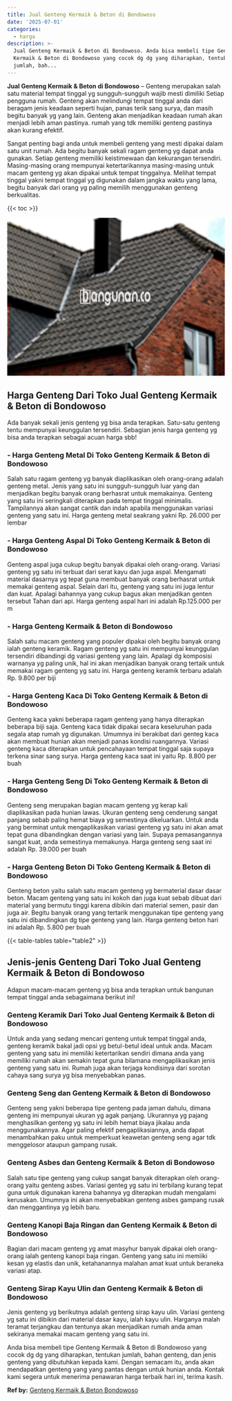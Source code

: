 ```yaml
---
title: Jual Genteng Kermaik & Beton di Bondowoso
date: '2025-07-01'
categories:
  - harga
description: >-
  Jual Genteng Kermaik & Beton di Bondowoso. Anda bisa membeli tipe Genteng
  Kermaik & Beton di Bondowoso yang cocok dg dg yang diharapkan, tentukan
  jumlah, bah...
---
```


**Jual Genteng Kermaik & Beton di Bondowoso** – Genteng merupakan salah satu material tempat tinggal yg sungguh-sungguh wajib mesti dimiliki Setiap pengguna rumah. Genteng akan melindungi tempat tinggal anda dari beragam jenis keadaan seperti hujan, panas terik sang surya, dan masih begitu banyak yg yang lain. Genteng akan menjadikan keadaan rumah akan menjadi lebih aman pastinya. rumah yang tdk memiliki genteng pastinya akan kurang efektif.

Sangat penting bagi anda untuk membeli genteng yang mesti dipakai dalam satu unit rumah. Ada begitu banyak sekali ragam genteng yg dapat anda gunakan. Setiap genteng memiliki keistimewaan dan kekurangan tersendiri. Masing-masing orang mempunyai ketertarikannya masing-masing untuk macam genteng yg akan dipakai untuk tempat tinggalnya. Melihat tempat tinggal yakni tempat tinggal yg digunakan dalam jangka waktu yang lama, begitu banyak dari orang yg paling memilih menggunakan genteng berkualitas.

{{< toc >}}

![Jual Genteng Kermaik & Beton di Bondowoso](/images/genteng-minimalis-murah08.png)

## Harga Genteng Dari Toko Jual Genteng Kermaik & Beton di Bondowoso

Ada banyak sekali jenis genteng yg bisa anda terapkan. Satu-satu genteng tentu mempunyai keunggulan tersendiri. Sebagian jenis harga genteng yg bisa anda terapkan sebagai acuan harga sbb!

### \- Harga Genteng Metal Di Toko Genteng Kermaik & Beton di Bondowoso

Salah satu ragam genteng yg banyak diaplikasikan oleh orang-orang adalah genteng metal. Jenis yang satu ini sungguh-sungguh luar yang dan menjadikan begitu banyak orang berhasrat untuk memakainya. Genteng yang satu ini seringkali diterapkan pada tempat tinggal minimalis. Tampilannya akan sangat cantik dan indah apabila menggunakan variasi genteng yang satu ini. Harga genteng metal seakrang yakni Rp. 26.000 per lembar

### \- Harga Genteng Aspal Di Toko Genteng Kermaik & Beton di Bondowoso

Genteng aspal juga cukup begitu banyak dipakai oleh orang-orang. Variasi genteng yg satu ini terbuat dari serat kayu dan juga aspal. Mengamati material dasarnya yg tepat guna membuat banyak orang berhasrat untuk memakai genteng aspal. Selain dari itu, genteng yang satu ini juga lentur dan kuat. Apalagi bahannya yang cukup bagus akan menjadikan genten tersebut Tahan dari api. Harga genteng aspal hari ini adalah Rp.125.000 per m

### \- Harga Genteng Kermaik & Beton di Bondowoso

Salah satu macam genteng yang populer dipakai oleh begitu banyak orang ialah genteng keramik. Ragam genteng yg satu ini mempunyai keunggulan tersendiri dibandingi dg variasi genteng yang lain. Apalagi dg komposisi warnanya yg paling unik, hal ini akan menjadikan banyak orang tertaik untuk memakai ragam genteng yg satu ini. Harga genteng keramik terbaru adalah Rp. 9.800 per biji

### \- Harga Genteng Kaca Di Toko Genteng Kermaik & Beton di Bondowoso

Genteng kaca yakni beberapa ragam genteng yang hanya diterapkan beberapa biji saja. Genteng kaca tidak dipakai secara keseluruhan pada segala atap rumah yg digunakan. Umumnya ini berakibat dari genteg kaca akan membuat hunian akan menjadi panas kondisi ruangannya. Variasi genteng kaca diterapkan untuk pencahayaan tempat tinggal saja supaya terkena sinar sang surya. Harga genteng kaca saat ini yaitu Rp. 8.800 per buah

### \- Harga Genteng Seng Di Toko Genteng Kermaik & Beton di Bondowoso

Genteng seng merupakan bagian macam genteng yg kerap kali diaplikasikan pada hunian lawas. Ukuran genteng seng cenderung sangat panjang sebab paling hemat biaya yg semestinya dikeluarkan. Untuk anda yang berminat untuk mengaplikasikan variasi genteng yg satu ini akan amat tepat guna dibandingkan dengan variasi yang lain. Supaya pemasangannya sangat kuat, anda semestinya memakunya. Harga genteng seng saat ini adalah Rp. 39.000 per buah

### \- Harga Genteng Beton Di Toko Genteng Kermaik & Beton di Bondowoso

Genteng beton yaitu salah satu macam genteng yg bermaterial dasar dasar beton. Macam genteng yang satu ini kokoh dan juga kuat sebab dibuat dari material yang bermutu tinggi karena dibikin dari material semen, pasir dan juga air. Begitu banyak orang yang tertarik menggunakan tipe genteng yang satu ini dibandingkan dg tipe genteng yang lain. Harga genteng beton hari ini adalah Rp. 5.800 per buah

{{< table-tables table="table2" >}}

## Jenis-jenis Genteng Dari Toko Jual Genteng Kermaik & Beton di Bondowoso

Adapun macam-macam genteng yg bisa anda terapkan untuk bangunan tempat tinggal anda sebagaimana berikut ini!

### Genteng Keramik Dari Toko Jual Genteng Kermaik & Beton di Bondowoso

Untuk anda yang sedang mencari genteng untuk tempat tinggal anda, genteng keramik bakal jadi opsi yg betul-betul ideal untuk anda. Macam genteng yang satu ini memiliki ketertarikan sendiri dimana anda yang memiliki rumah akan semakin tepat guna bilamana mengaplikasikan jenis genteng yang satu ini. Rumah juga akan terjaga kondisinya dari sorotan cahaya sang surya yg bisa menyebabkan panas.

### Genteng Seng dan Genteng Kermaik & Beton di Bondowoso

Genteng seng yakni beberapa tipe genteng pada jaman dahulu, dimana genteng ini mempunyai ukuran yg agak panjang. Ukurannya yg pajang menghasilkan genteng yg satu ini lebih hemat biaya jikalau anda menggunakannya. Agar paling efektif pengaplikasiannya, anda dapat menambahkan paku untuk memperkuat keawetan genteng seng agar tdk menggelosor ataupun gampang rusak.

### Genteng Asbes dan Genteng Kermaik & Beton di Bondowoso

Salah satu tipe genteng yang cukup sangat banyak diterapkan oleh orang-orang yaitu genteng asbes. Variasi genteg yg satu ini terbilang kurang tepat guna untuk digunakan karena bahannya yg diterapkan mudah mengalami kerusakan. Umumnya ini akan menyebabkan genteng asbes gampang rusak dan menggantinya yg lebih baru.

### Genteng Kanopi Baja Ringan dan Genteng Kermaik & Beton di Bondowoso

Bagian dari macam genteng yg amat masyhur banyak dipakai oleh orang-orang ialah genteng kanopi baja ringan. Genteng yang satu ini memiiki kesan yg elastis dan unik, ketahanannya malahan amat kuat untuk beraneka variasi atap.

### Genteng Sirap Kayu Ulin dan Genteng Kermaik & Beton di Bondowoso

Jenis genteng yg berikutnya adalah genteng sirap kayu ulin. Variasi genteng yg satu ini dibikin dari material dasar kayu, ialah kayu ulin. Harganya malah teramat terjangkau dan tentunya akan menjadikan rumah anda aman sekiranya memakai macam genteng yang satu ini.

Anda bisa membeli tipe Genteng Kermaik & Beton di Bondowoso yang cocok dg dg yang diharapkan, tentukan jumlah, bahan genteng, dan jenis genteng yang dibutuhkan kepada kami. Dengan semacam itu, anda akan mendapatkan genteng yang yang pantas dengan untuk hunian anda. Kontak kami segera untuk menerima penawaran harga terbaik hari ini, terima kasih.

**Ref by:**  [Genteng Kermaik & Beton  Bondowoso](https://id.wikipedia.org/wiki/Genteng)
